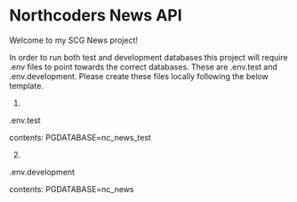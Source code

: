 # Northcoders News API

Welcome to my SCG News project! 

In order to run both test and development databases this project will require .env files to point towards the correct databases. These are .env.test and .env.development. Please create these files locally following the below template. 

1. 
.env.test 

contents: 
PGDATABASE=nc_news_test 

2. 
.env.development

contents: 
PGDATABASE=nc_news